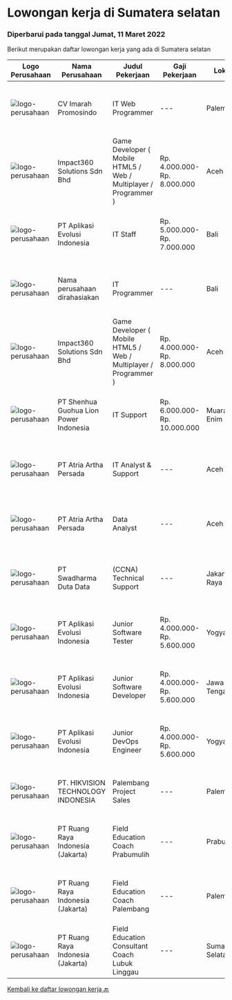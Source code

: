 
  # Lowongan kerja di Sumatera selatan

  ### Diperbarui pada tanggal Jumat, 11 Maret 2022

  Berikut merupakan daftar lowongan kerja yang ada di Sumatera selatan

  |Logo Perusahaan | Nama Perusahaan | Judul Pekerjaan | Gaji Pekerjaan | Lokasi | Deskripsi | Tanggal diunggah | Pranala |
  | -------------- | --------------- | --------------- | --------- | --------- | -------------- | ------- | ----------- |
  |![logo-perusahaan](https://image-service-cdn.seek.com.au/df3d0f9c54108068eb62d4994ac3ff91e76113f6/ee4dce1061f3f616224767ad58cb2fc751b8d2dc)|CV Imarah Promosindo|IT Web Programmer|---|Palembang|Kualifikasi Usia 20 s/d 30 Tahun Minimal DIII Jurusan Manajemen Informatika/Teknik Informatika/Sistem Informasi Memiliki kemampuan komunikasi yang...|Kamis, 10 Maret 2022|https://www.jobstreet.co.id/id/job/it-web-programmer-3801181?token=0~5e79d603-6983-45b5-8a6d-cb1b5e9bfa49&sectionRank=1&jobId=jobstreet-id-job-3801181|
|![logo-perusahaan](https://image-service-cdn.seek.com.au/06b729438205195a03d4bcec08ce1ddd5d9c1576/ee4dce1061f3f616224767ad58cb2fc751b8d2dc)|Impact360 Solutions Sdn Bhd|Game Developer ( Mobile HTML5 / Web / Multiplayer / Programmer )|Rp. 4.000.000-Rp. 8.000.000|Aceh|We are hiring remote HTML5 game developers from all parts of Indonesia. If you have real experience building HTML5 games or applications, you're...|Kamis, 10 Maret 2022|https://www.jobstreet.co.id/id/job/game-developer-mobile-html5-web-multiplayer-programmer-4851585/origin/my?token=0~5e79d603-6983-45b5-8a6d-cb1b5e9bfa49&sectionRank=2&jobId=jobstreet-my-job-4851585|
|![logo-perusahaan](https://image-service-cdn.seek.com.au/8a1bc4b6d87493a86f3053a990557345773404ef/ee4dce1061f3f616224767ad58cb2fc751b8d2dc)|PT Aplikasi Evolusi Indonesia|IT Staff|Rp. 5.000.000-Rp. 7.000.000|Bali|Requirements : Age maximum 28 years old. Minimum S1 degree in faculty of computer science or similar from an accredited university. Proactive and...|Selasa, 01 Maret 2022|https://www.jobstreet.co.id/id/job/it-staff-3806002?token=0~5e79d603-6983-45b5-8a6d-cb1b5e9bfa49&sectionRank=3&jobId=jobstreet-id-job-3806002|
|![logo-perusahaan](https://i.ibb.co/sqvTCh9/112815900-stock-vector-no-image-available-icon-flat-vector.webp)|Nama perusahaan dirahasiakan|IT Programmer|---|Bali|Pendidikan minimal S1 segala jurusan Minimal memiliki 2 tahun pengalaman kerja di bidang yang sama Memiliki pengetahuan mengenai PHP dan bahasa...|Rabu, 02 Maret 2022|https://www.jobstreet.co.id/id/job/it-programmer-3806407?token=0~5e79d603-6983-45b5-8a6d-cb1b5e9bfa49&sectionRank=4&jobId=jobstreet-id-job-3806407|
|![logo-perusahaan](https://image-service-cdn.seek.com.au/06b729438205195a03d4bcec08ce1ddd5d9c1576/ee4dce1061f3f616224767ad58cb2fc751b8d2dc)|Impact360 Solutions Sdn Bhd|Game Developer ( Mobile HTML5 / Web / Multiplayer / Programmer )|Rp. 4.000.000-Rp. 8.000.000|Aceh|We are hiring remote HTML5 game developers from all parts of Indonesia. If you have real experience building HTML5 games or applications, you're...|Minggu, 06 Maret 2022|https://www.jobstreet.co.id/id/job/game-developer-mobile-html5-web-multiplayer-programmer-4838605/origin/my?token=0~5e79d603-6983-45b5-8a6d-cb1b5e9bfa49&sectionRank=5&jobId=jobstreet-my-job-4838605|
|![logo-perusahaan](https://image-service-cdn.seek.com.au/c7d65827243df6145a480d4bf8b4e639a715cb7f/ee4dce1061f3f616224767ad58cb2fc751b8d2dc)|PT Shenhua Guohua Lion Power Indonesia|IT Support|Rp. 6.000.000-Rp. 10.000.000|Muara Enim|Mandatory to ensure that computers used by employees or users can function normally. Ensure that the computer is not only functional but also...|Kamis, 24 Februari 2022|https://www.jobstreet.co.id/id/job/it-support-3802173?token=0~5e79d603-6983-45b5-8a6d-cb1b5e9bfa49&sectionRank=6&jobId=jobstreet-id-job-3802173|
|![logo-perusahaan](https://image-service-cdn.seek.com.au/d06df2c3a126b32119a42065ab4ba8b82159e50a/ee4dce1061f3f616224767ad58cb2fc751b8d2dc)|PT Atria Artha Persada|IT Analyst & Support|---|Aceh|Uraian Pekerjaan : Memastikan proses aplikasi bisnis baru maupun existing dapat di implementasikan dengan baik pada suatu proyek dengan melakukan...|Senin, 21 Februari 2022|https://www.jobstreet.co.id/id/job/it-analyst-support-3798179?token=0~5e79d603-6983-45b5-8a6d-cb1b5e9bfa49&sectionRank=7&jobId=jobstreet-id-job-3798179|
|![logo-perusahaan](https://image-service-cdn.seek.com.au/d06df2c3a126b32119a42065ab4ba8b82159e50a/ee4dce1061f3f616224767ad58cb2fc751b8d2dc)|PT Atria Artha Persada|Data Analyst|---|Aceh|Persyaratan : Usia minimal 22 tahun Pendidikan minimal S1/sederajat Diutamakan Pengalaman Minimal 1 Tahun Komunikatif, jujur dan bertanggung jawab...|Senin, 21 Februari 2022|https://www.jobstreet.co.id/id/job/data-analyst-3798176?token=0~5e79d603-6983-45b5-8a6d-cb1b5e9bfa49&sectionRank=8&jobId=jobstreet-id-job-3798176|
|![logo-perusahaan](https://image-service-cdn.seek.com.au/e55e3708620a7ff5e7da329d1725ee01ed113417/ee4dce1061f3f616224767ad58cb2fc751b8d2dc)|PT Swadharma Duta Data|(CCNA) Technical Support|---|Jakarta Raya|Kualifikasi : D3- S1 bidang Teknik Informatika, Ilmu Komputer Usia 20 - 30 tahun Pengalaman di bidang IT Network 1 - 2 Tahun Menguasai bidang IT...|Jumat, 18 Februari 2022|https://www.jobstreet.co.id/id/job/ccna-technical-support-3795046?token=0~5e79d603-6983-45b5-8a6d-cb1b5e9bfa49&sectionRank=9&jobId=jobstreet-id-job-3795046|
|![logo-perusahaan](https://image-service-cdn.seek.com.au/8a1bc4b6d87493a86f3053a990557345773404ef/ee4dce1061f3f616224767ad58cb2fc751b8d2dc)|PT Aplikasi Evolusi Indonesia|Junior Software Tester|Rp. 4.000.000-Rp. 5.600.000|Yogyakarta|What you will be doing (Roles and Responsibilities) Write test cases/documentations based on the requirement Perform test execution (manual) Track and...|Rabu, 16 Februari 2022|https://www.jobstreet.co.id/id/job/junior-software-tester-3792484?token=0~5e79d603-6983-45b5-8a6d-cb1b5e9bfa49&sectionRank=10&jobId=jobstreet-id-job-3792484|
|![logo-perusahaan](https://image-service-cdn.seek.com.au/8a1bc4b6d87493a86f3053a990557345773404ef/ee4dce1061f3f616224767ad58cb2fc751b8d2dc)|PT Aplikasi Evolusi Indonesia|Junior Software Developer|Rp. 4.000.000-Rp. 5.600.000|Jawa Tengah|We're looking for Junior Software Developers to be part of our team. We will need your fresh experience to help us and your passion to learn new...|Rabu, 16 Februari 2022|https://www.jobstreet.co.id/id/job/junior-software-developer-3792374?token=0~5e79d603-6983-45b5-8a6d-cb1b5e9bfa49&sectionRank=11&jobId=jobstreet-id-job-3792374|
|![logo-perusahaan](https://image-service-cdn.seek.com.au/8a1bc4b6d87493a86f3053a990557345773404ef/ee4dce1061f3f616224767ad58cb2fc751b8d2dc)|PT Aplikasi Evolusi Indonesia|Junior DevOps Engineer|Rp. 4.000.000-Rp. 5.600.000|Yogyakarta|We're looking for Junior DevOps Engineer to be part of our team. We will need your fresh experience to help us and your passion to learn new...|Rabu, 16 Februari 2022|https://www.jobstreet.co.id/id/job/junior-devops-engineer-3792441?token=0~5e79d603-6983-45b5-8a6d-cb1b5e9bfa49&sectionRank=12&jobId=jobstreet-id-job-3792441|
|![logo-perusahaan](https://image-service-cdn.seek.com.au/b64363c013a7593e4cb534065d5f3920d17c6b0a/ee4dce1061f3f616224767ad58cb2fc751b8d2dc)|PT. HIKVISION TECHNOLOGY INDONESIA|Palembang Project Sales|---|Palembang|Responsibilities:1.        Develop new customers, build customer relationships, and establish business transactions with new...|Kamis, 10 Februari 2022|https://www.jobstreet.co.id/id/job/palembang-project-sales-4825247/origin/my?token=0~5e79d603-6983-45b5-8a6d-cb1b5e9bfa49&sectionRank=13&jobId=jobstreet-my-job-4825247|
|![logo-perusahaan](https://image-service-cdn.seek.com.au/7eee59ea5934120f389dd02961ddcb6b62946481/ee4dce1061f3f616224767ad58cb2fc751b8d2dc)|PT Ruang Raya Indonesia (Jakarta)|Field Education Coach Prabumulih|---|Prabumulih|Ruangguru is a tech-enabled education company that provides a one-stop learning experience for students to have better access to quality content and...|Kamis, 10 Maret 2022|https://www.jobstreet.co.id/id/job/field-education-coach-prabumulih-1030728155?token=0~5e79d603-6983-45b5-8a6d-cb1b5e9bfa49&sectionRank=14&jobId=jobstreet-id-job-1030728155|
|![logo-perusahaan](https://image-service-cdn.seek.com.au/7eee59ea5934120f389dd02961ddcb6b62946481/ee4dce1061f3f616224767ad58cb2fc751b8d2dc)|PT Ruang Raya Indonesia (Jakarta)|Field Education Coach Palembang|---|Palembang|Ruangguru is a tech-enabled education company that provides a one-stop learning experience for students to have better access to quality content and...|Kamis, 10 Maret 2022|https://www.jobstreet.co.id/id/job/field-education-coach-palembang-1030728098?token=0~5e79d603-6983-45b5-8a6d-cb1b5e9bfa49&sectionRank=15&jobId=jobstreet-id-job-1030728098|
|![logo-perusahaan](https://image-service-cdn.seek.com.au/7eee59ea5934120f389dd02961ddcb6b62946481/ee4dce1061f3f616224767ad58cb2fc751b8d2dc)|PT Ruang Raya Indonesia (Jakarta)|Field Education Consultant Coach Lubuk Linggau|---|Sumatera Selatan|Ruangguru is a tech-enabled education company that provides a one-stop learning experience for students to have better access to quality content and...|Kamis, 10 Maret 2022|https://www.jobstreet.co.id/id/job/field-education-consultant-coach-lubuk-linggau-1030728113?token=0~5e79d603-6983-45b5-8a6d-cb1b5e9bfa49&sectionRank=16&jobId=jobstreet-id-job-1030728113|


  [Kembali ke daftar lowongan kerja 🔙](../README.md#daftar-lowongan-kerja)
  
